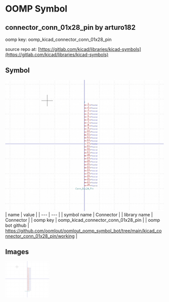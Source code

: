 # OOMP Symbol  
## connector_conn_01x28_pin  by arturo182  
  
oomp key: oomp_kicad_connector_conn_01x28_pin  
  
source repo at: [https://gitlab.com/kicad/libraries/kicad-symbols](https://gitlab.com/kicad/libraries/kicad-symbols)  
## Symbol  
  
[![working.png](working_600.png)](working.png)  
| name | value | 
| --- | --- | 
| symbol name | Connector | 
| library name | Connector | 
| oomp key | oomp_kicad_connector_conn_01x28_pin | 
| oomp bot github | https://github.com/oomlout/oomlout_oomp_symbol_bot/tree/main/kicad_connector_conn_01x28_pin/working | 
## Images  
  
[![working.png](working_140.png)](working.png)  
